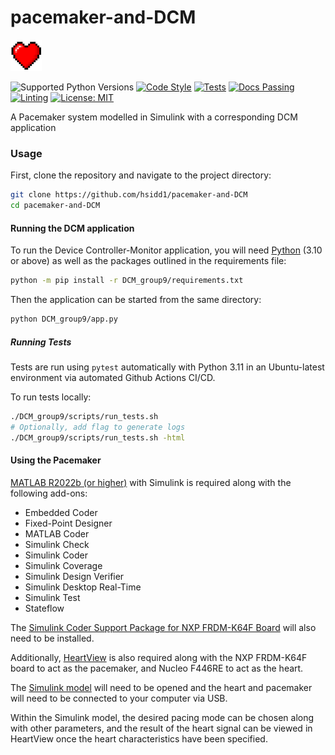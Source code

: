# pacemaker-and-DCM
<img src="DCM_group9/imgs/heartLogo.png" alt="Logo" width="50" height="50">


![Supported Python Versions](https://img.shields.io/badge/supported%20python%20versions-3.10%20%7C%203.11-blue) [![Code Style](https://img.shields.io/badge/code%20style-black-000000.svg)](https://github.com/psf/black) [![Tests](https://github.com/pylint-dev/pylint/actions/workflows/tests.yaml/badge.svg?branch=main)](https://github.com/hsidd1/pacemaker-and-dcm/actions)
 [![Docs Passing](https://img.shields.io/badge/docs-passing-brightgreen)](docs_group9/) [![Linting](https://img.shields.io/badge/linting-pylint-yellowgreen)](https://github.com/pylint-dev/pylint) 
<a href="https://github.com/hsidd1/pacemaker-and-dcm/blob/main/LICENSE"><img alt="License: MIT" src="https://black.readthedocs.io/en/stable/_static/license.svg"></a>




A Pacemaker system modelled in Simulink with a corresponding DCM application

### Usage 

First, clone the repository and navigate to the project directory:
```sh 
git clone https://github.com/hsidd1/pacemaker-and-DCM
cd pacemaker-and-DCM
```

#### Running the DCM application 
To run the Device Controller-Monitor application, you will need
 [Python](https://www.python.org/downloads/) (3.10 or above) as well as 
the packages outlined in the requirements file:

```sh
python -m pip install -r DCM_group9/requirements.txt
``` 

Then the application can be started from the same directory:
```sh
python DCM_group9/app.py
```
##### Running Tests
Tests are run using `pytest` automatically with Python 3.11 in an Ubuntu-latest environment via automated Github Actions CI/CD. 

To run tests locally: 
```sh
./DCM_group9/scripts/run_tests.sh
# Optionally, add flag to generate logs
./DCM_group9/scripts/run_tests.sh -html
```

#### Using the Pacemaker
[MATLAB R2022b (or higher)](https://www.mathworks.com/products/matlab.html) with Simulink is required along with the following add-ons:
- Embedded Coder
- Fixed-Point Designer
- MATLAB Coder
- Simulink Check
- Simulink Coder
- Simulink Coverage
- Simulink Design Verifier
- Simulink Desktop Real-Time
- Simulink Test
- Stateflow

The [Simulink Coder Support Package for NXP FRDM-K64F Board](https://www.mathworks.com/matlabcentral/fileexchange/55318-simulink-coder-support-package-for-nxp-frdm-k64f-board) will also need to be installed.

Additionally, [HeartView](https://github.com/theguymeyer/heartview) is also required along with the NXP FRDM-K64F board to act as the pacemaker, and Nucleo F446RE to act as the heart.

The [Simulink model](https://github.com/hsidd1/pacemaker-and-DCM/blob/main/simulink_group9/Assignment_1_Simulink.slx) will need to be opened and the heart and pacemaker will need to be connected to your computer via USB.

Within the Simulink model, the desired pacing mode can be chosen along with other parameters, and the result of the heart signal can be viewed in HeartView once the heart characteristics have been specified.
<!---
#### Contributors
add your credits here
-->
